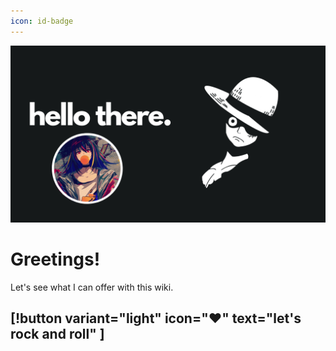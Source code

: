 ```yaml
---
icon: id-badge
---
```


![](./static/mainlogo.png)
# Greetings!

Let's see what I can offer with this wiki.

[!button variant="light" icon=":heart:" text="let's rock and roll" ]
---